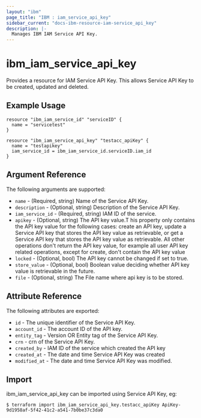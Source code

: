 ```yaml
---
layout: "ibm"
page_title: "IBM : iam_service_api_key"
sidebar_current: "docs-ibm-resource-iam-service_api_key"
description: |-
  Manages IBM IAM Service API Key.
---
```


# ibm\_iam_service_api_key

Provides a resource for IAM Service API Key. This allows Service API Key to be created, updated and deleted.

## Example Usage

```hcl
resource "ibm_iam_service_id" "serviceID" {
  name = "servicetest"
}

resource "ibm_iam_service_api_key" "testacc_apiKey" {
  name = "testapikey"
  iam_service_id = ibm_iam_service_id.serviceID.iam_id
}
```

## Argument Reference

The following arguments are supported:

* `name` - (Required, string) Name of the Service API Key.
* `description` - (Optional, string) Description of the Service API Key.
* `iam_service_id` - (Required, string) IAM ID of the service.
* `apikey` - (Optional, string) The API key value.T his property only contains the API key value for the following cases: create an API key, update a Service API key that stores the API key value as retrievable, or get a Service API key that stores the API key value as retrievable. All other operations don't return the API key value, for example all user API key related operations, except for create, don't contain the API key value 
* `locked` - (Optional, bool) The API key cannot be changed if set to true.
* `store_value` - (Optional, bool) Boolean value deciding whether API key value is retrievable in the future.
* `file` - (Optional, string) The File name where api key is to be stored.

## Attribute Reference

The following attributes are exported:

* `id` - The unique identifier of the Service API Key.
* `account_id` - The account ID of the API key.
* `entity_tag` - Version OR Entity tag of the Service API Key.
* `crn` - crn of the Service API Key.
* `created_by` - IAM ID of the service which created the API key
* `created_at` - The date and time Service API Key was created
* `modified_at` - The date and time Service API Key was modified.

## Import

ibm_iam_service_api_key can be imported using Service API Key, eg:

```
$ terraform import ibm_iam_service_api_key.testacc_apiKey ApiKey-9d1958af-5f42-41c2-a541-7b0be37c3da0
```